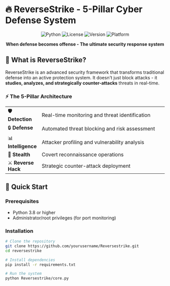 # 🔥 ReverseStrike - 5-Pillar Cyber Defense System

<div align="center">

![Python](https://img.shields.io/badge/python-3.8+-blue?style=for-the-badge&logo=python&logoColor=white)
![License](https://img.shields.io/badge/license-Proprietary-black?style=for-the-badge)
![Version](https://img.shields.io/badge/version-1.0.0-red?style=for-the-badge)
![Platform](https://img.shields.io/badge/platform-Windows%20%7C%20Linux%20%7C%20macOS-lightgrey?style=for-the-badge)

**When defense becomes offense - The ultimate security response system**

</div>

## 🎯 What is ReverseStrike?

ReverseStrike is an advanced security framework that transforms traditional defense into an active protection system. It doesn't just block attacks - it **studies, analyzes, and strategically counter-attacks** threats in real-time.

### ⚡ The 5-Pillar Architecture

<table>
<tr>
<td width="20%">🛡️ <b>Detection</b></td>
<td>Real-time monitoring and threat identification</td>
</tr>
<tr>
<td>🔒 <b>Defense</b></td>
<td>Automated threat blocking and risk assessment</td>
</tr>
<tr>
<td>📊 <b>Intelligence</b></td>
<td>Attacker profiling and vulnerability analysis</td>
</tr>
<tr>
<td>👻 <b>Stealth</b></td>
<td>Covert reconnaissance operations</td>
</tr>
<tr>
<td>⚔️ <b>Reverse Hack</b></td>
<td>Strategic counter-attack deployment</td>
</tr>
</table>

## 🚀 Quick Start

### Prerequisites
- Python 3.8 or higher
- Administrator/root privileges (for port monitoring)

### Installation

```bash
# Clone the repository
git clone https://github.com/yourusername/Reversestrike.git
cd reversestrike

# Install dependencies
pip install -r requirements.txt

# Run the system
python Reversestrike/core.py